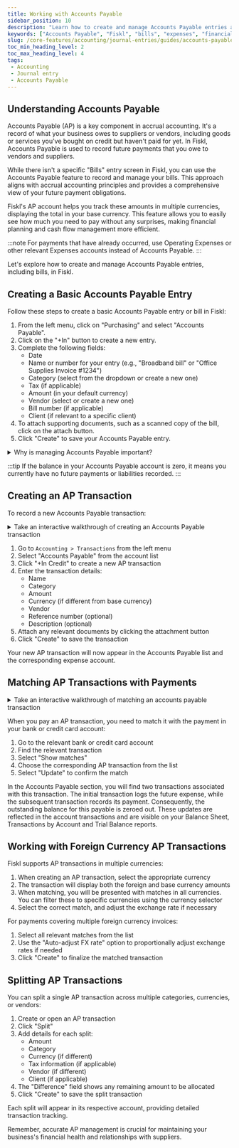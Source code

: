 ```yaml
---
title: Working with Accounts Payable
sidebar_position: 10
description: "Learn how to create and manage Accounts Payable entries and bills in Fiskl, including split transactions and multi-currency entries."
keywords: ["Accounts Payable", "Fiskl", "bills", "expenses", "financial management", "accrual accounting"]
slug: /core-features/accounting/journal-entries/guides/accounts-payable-transactions
toc_min_heading_level: 2
toc_max_heading_level: 4
tags:
 - Accounting
 - Journal entry
 - Accounts Payable
---
```


## Understanding Accounts Payable

Accounts Payable (AP) is a key component in accrual accounting. It's a record of what your business owes to suppliers or vendors, including goods or services you've bought on credit but haven't paid for yet. In Fiskl, Accounts Payable is used to record future payments that you owe to vendors and suppliers.

While there isn't a specific "Bills" entry screen in Fiskl, you can use the Accounts Payable feature to record and manage your bills. This approach aligns with accrual accounting principles and provides a comprehensive view of your future payment obligations.

Fiskl's AP account helps you track these amounts in multiple currencies, displaying the total in your base currency. This feature allows you to easily see how much you need to pay without any surprises, making financial planning and cash flow management more efficient.

:::note
For payments that have already occurred, use Operating Expenses or other relevant Expenses accounts instead of Accounts Payable.
:::

Let's explore how to create and manage Accounts Payable entries, including bills, in Fiskl.

## Creating a Basic Accounts Payable Entry

Follow these steps to create a basic Accounts Payable entry or bill in Fiskl:

1. From the left menu, click on "Purchasing" and select "Accounts Payable".
1. Click on the "+In" button to create a new entry.
1. Complete the following fields:
   - Date
   - Name or number for your entry (e.g., "Broadband bill" or "Office Supplies Invoice #1234")
   - Category (select from the dropdown or create a new one)
   - Tax (if applicable)
   - Amount (in your default currency)
   - Vendor (select or create a new one)
   - Bill number (if applicable)
   - Client (if relevant to a specific client)
1. To attach supporting documents, such as a scanned copy of the bill, click on the attach button.
1. Click "Create" to save your Accounts Payable entry.


<details>
<summary>Why is managing Accounts Payable important?</summary>

Proper AP anagement helps you:
- Track your short-term obligations
- Accurately report your financial position
</details>

:::tip
If the balance in your Accounts Payable account is zero, it means you currently have no future payments or liabilities recorded.
:::

## Creating an AP Transaction

To record a new Accounts Payable transaction:

<details>
<summary>Take an interactive walkthrough of creating an Accounts Payable transaction</summary>

<div style={{ position: 'relative', paddingBottom: '56.25%', height: 0, width: '100%' }}>
<iframe
style={{ position: 'absolute', top: 0, left: 0, width: '100%', height: '100%', border: 0 }}
src="https://demo.fiskl.com/e/cm0to7dr7000gl60cstgelqbl/tour"
allowFullScreen
webkitallowfullscreen="true"
mozallowfullscreen="true"
allowtransparency="true"
></iframe>
</div>
</details>

1. Go to `Accounting > Transactions` from the left menu
1. Select "Accounts Payable" from the account list
1. Click "+In Credit" to create a new AP transaction
1. Enter the transaction details:
   - Name
   - Category
   - Amount
   - Currency (if different from base currency)
   - Vendor
   - Reference number (optional)
   - Description (optional)
1. Attach any relevant documents by clicking the attachment button
1. Click "Create" to save the transaction

Your new AP transaction will now appear in the Accounts Payable list and the corresponding expense account.

## Matching AP Transactions with Payments

<details>
<summary>Take an interactive walkthrough of matching an accounts payable transaction</summary>

<div style={{ position: 'relative', paddingBottom: '56.25%', height: 0, width: '100%' }}>
<iframe
style={{ position: 'absolute', top: 0, left: 0, width: '100%', height: '100%', border: 0 }}
src="https://demo.fiskl.com/e/cm0wgvisu0001l20cj12y07xb/tour"
allowFullScreen
webkitallowfullscreen="true"
mozallowfullscreen="true"
allowtransparency="true"
></iframe>
</div>
</details>

When you pay an AP transaction, you need to match it with the payment in your bank or credit card account:

1. Go to the relevant bank or credit card account
1. Find the relevant transaction
1. Select "Show matches"
1. Choose the corresponding AP transaction from the list
1. Select "Update" to confirm the match

In the Accounts Payable section, you will find two transactions associated with this transaction. The initial transaction logs the future expense, while the subsequent transaction records its payment. Consequently, the outstanding balance for this payable is zeroed out. These updates are reflected in the account transactions and are visible on your Balance Sheet, Transactions by Account and Trial Balance reports.

## Working with Foreign Currency AP Transactions

Fiskl supports AP transactions in multiple currencies:

1. When creating an AP transaction, select the appropriate currency
1. The transaction will display both the foreign and base currency amounts
1. When matching, you will be presented with matches in all currencies. You can filter these to specific currencies using the currency selector
1. Select the correct match, and adjust the exchange rate if necessary

For payments covering multiple foreign currency invoices:

1. Select all relevant matches from the list
1. Use the "Auto-adjust FX rate" option to proportionally adjust exchange rates if needed
1. Click "Create" to finalize the matched transaction

## Splitting AP Transactions

You can split a single AP transaction across multiple categories, currencies, or vendors:

1. Create or open an AP transaction
1. Click "Split"
1. Add details for each split:
   - Amount
   - Category
   - Currency (if different)
   - Tax information (if applicable)
   - Vendor (if different)
   - Client (if applicable)
1. The "Difference" field shows any remaining amount to be allocated
1. Click "Create" to save the split transaction

Each split will appear in its respective account, providing detailed transaction tracking.

Remember, accurate AP management is crucial for maintaining your business's financial health and relationships with suppliers.

